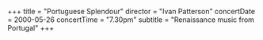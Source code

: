 +++
title = "Portuguese Splendour"
director = "Ivan Patterson"
concertDate = 2000-05-26
concertTime = "7.30pm"
subtitle = "Renaissance music from Portugal"
+++


